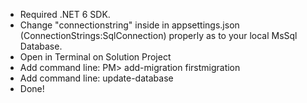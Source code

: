 - Required .NET 6 SDK.
- Change "connectionstring" inside in appsettings.json (ConnectionStrings:SqlConnection) properly as to your local MsSql Database.
- Open in Terminal on Solution Project
- Add command line: PM>  add-migration firstmigration
- Add command line: update-database
- Done!


